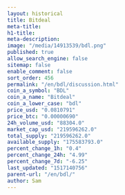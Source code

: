 ```yaml
---
layout: historical
title: Bitdeal
meta-title: 
h1-title: 
meta-description: 
image: "/media/14913539/bdl.png"
published: true
allow_search_engine: false
sitemap: false
enable_comment: false
sort_order: 456
permalink: "/en/bdl/discussion.html"
coin_a_symbol: "BDL"
coin_a_name: "Bitdeal"
coin_a_lower_case: "bdl"
price_usd: "0.0810791"
price_btc: "0.00000690"
24h_volume_usd: "88304.0"
market_cap_usd: "219596262.0"
total_supply: "219596262.0"
available_supply: "175583793.0"
percent_change_1h: "0.4"
percent_change_24h: "4.99"
percent_change_7d: "-6.25"
last_updated: "1517140756"
parent-url: "/en/bdl/"
author: Sam
---
```


